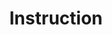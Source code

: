 ---
layout: tag-list
type: tag
title: Instruction
slug: instruction
category: study
sidebar: true
description: >
    Simple, Frequent Instructions during development in linux, git, etc.
---